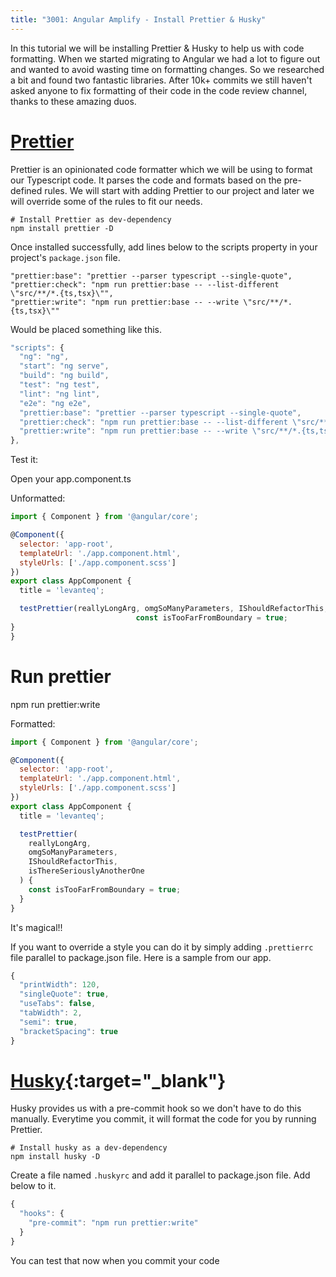 ```yaml
---
title: "3001: Angular Amplify - Install Prettier & Husky"
---
```


In this tutorial we will be installing Prettier & Husky to help us with code formatting. When we started migrating to Angular we had a lot to figure out and wanted to avoid wasting time on formatting changes. So we researched a bit and found two fantastic libraries. After 10k+ commits we still haven't asked anyone to fix formatting of their code in the code review channel, thanks to these amazing duos.

# [Prettier](https://prettier.io/)

Prettier is an opinionated code formatter which we will be using to format our Typescript code. It parses the code and formats based on the pre-defined rules. We will start with adding Prettier to our project and later we will override some of the rules to fit our needs.

```
# Install Prettier as dev-dependency
npm install prettier -D
```

Once installed successfully, add lines below to the scripts property in your project's `package.json` file.

```
"prettier:base": "prettier --parser typescript --single-quote",
"prettier:check": "npm run prettier:base -- --list-different \"src/**/*.{ts,tsx}\"",
"prettier:write": "npm run prettier:base -- --write \"src/**/*.{ts,tsx}\""
```
Would be placed something like this.

```javascript
"scripts": {
  "ng": "ng",
  "start": "ng serve",
  "build": "ng build",
  "test": "ng test",
  "lint": "ng lint",
  "e2e": "ng e2e",
  "prettier:base": "prettier --parser typescript --single-quote",
  "prettier:check": "npm run prettier:base -- --list-different \"src/**/*.{ts,tsx}\"",
  "prettier:write": "npm run prettier:base -- --write \"src/**/*.{ts,tsx}\""
},
```

Test it:

Open your app.component.ts

Unformatted:
```javascript
import { Component } from '@angular/core';

@Component({
  selector: 'app-root',
  templateUrl: './app.component.html',
  styleUrls: ['./app.component.scss']
})
export class AppComponent {
  title = 'levanteq';

  testPrettier(reallyLongArg, omgSoManyParameters, IShouldRefactorThis, isThereSeriouslyAnotherOne) {
                            const isTooFarFromBoundary = true;
}
}
```
# Run prettier
npm run prettier:write

Formatted:
```javascript
import { Component } from '@angular/core';

@Component({
  selector: 'app-root',
  templateUrl: './app.component.html',
  styleUrls: ['./app.component.scss']
})
export class AppComponent {
  title = 'levanteq';

  testPrettier(
    reallyLongArg,
    omgSoManyParameters,
    IShouldRefactorThis,
    isThereSeriouslyAnotherOne
  ) {
    const isTooFarFromBoundary = true;
  }
}
```

It's magical!!

If you want to override a style you can do it by simply adding `.prettierrc` file parallel to package.json file. Here is a sample from our app.

```javascript
{
  "printWidth": 120,
  "singleQuote": true,
  "useTabs": false,
  "tabWidth": 2,
  "semi": true,
  "bracketSpacing": true
}
```

# [Husky](https://www.npmjs.com/package/husky){:target="_blank"}

Husky provides us with a pre-commit hook so we don't have to do this manually. Everytime you commit, it will format the code for you by running Prettier.

```
# Install husky as a dev-dependency
npm install husky -D
```

Create a file named `.huskyrc` and add it parallel to package.json file. Add below to it.

```javascript
{
  "hooks": {
    "pre-commit": "npm run prettier:write"
  }
}
```

You can test that now when you commit your code
